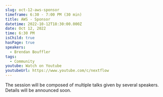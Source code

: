 ```yaml
---
slug: oct-12-aws-sponsor
timeframe: 6:30 - 7:00 PM (30 min)
title: AWS - Sponsor
datetime: 2022-10-12T18:30:00.000Z
date: Oct 12, 2022
time: 6:30 PM
isChild: true
hasPage: true
speakers:
  - Brendan Bouffler
tags:
  - Community
youtube: Watch on Youtube
youtubeUrl: https://www.youtube.com/c/nextflow
---
```

The session will be composed of multiple talks given by several speakers. Details will be announced soon.
